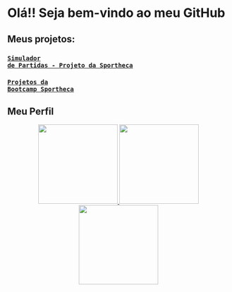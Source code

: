 # Olá!! Seja bem-vindo ao meu GitHub
## Meus projetos:
### <code>[Simulador de Partidas - Projeto da Sportheca](https://github.com/wellingtonhiago/Sportheca-Simulador-Partidas)</code>
### <code>[Projetos da Bootcamp Sportheca](https://github.com/wellingtonhiago/Sportheca-Bootcamp)</code>

## Meu Perfil
<div align="center">
  <a href="https://github.com/wellingtonhiago">
  <img height="180em" src="https://github-readme-stats.vercel.app/api?username=wellingtonhiago&show_icons=true&theme=tokyonight&include_all_commits=true&count_private=true"/>
  <img height="180em" src="https://github-readme-stats.vercel.app/api/top-langs/?username=wellingtonhiago&layout=compact&langs_count=7&theme=tokyonight"/>
   <img height="180em" src="http://github-readme-streak-stats.herokuapp.com?user=wellingtonhiago&theme=tokyonight&hide_border=false&date_format=j%20M%5B%20Y%5D"/>
</div>
